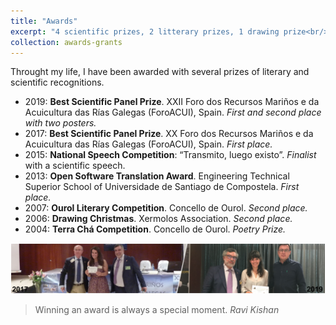 ```yaml
---
title: "Awards"
excerpt: "4 scientific prizes, 2 litterary prizes, 1 drawing prize<br/><img src='/images/Tira_FotosPremios_AliciaLBruzos.png'>"
collection: awards-grants
---
```


Throught my life, I have been awarded with several prizes of literary and scientific recognitions.

* 2019: **Best Scientific Panel Prize**. XXII Foro dos Recursos Mariños e da Acuicultura das Rías Galegas (ForoACUI), Spain. _First and second place with two posters._
* 2017: **Best Scientific Panel Prize**. XX Foro dos Recursos Mariños e da Acuicultura das Rías Galegas (ForoACUI), Spain. _First place._
* 2015: **National Speech Competition**: “Transmito, luego existo”. _Finalist_ with a scientific speech.
* 2013: **Open Software Translation Award**. Engineering Technical Superior School of Universidade de Santiago de Compostela. _First place._
* 2007: **Ourol Literary Competition**. Concello de Ourol. _Second place._
* 2006: **Drawing Christmas**. Xermolos Association. _Second place._
* 2004: **Terra Chá Competition**. Concello de Ourol. _Poetry Prize._

<img src='/images/Tira_FotosPremios_AliciaLBruzos.png'>  

> Winning an award is always a special moment.
> _Ravi Kishan_
